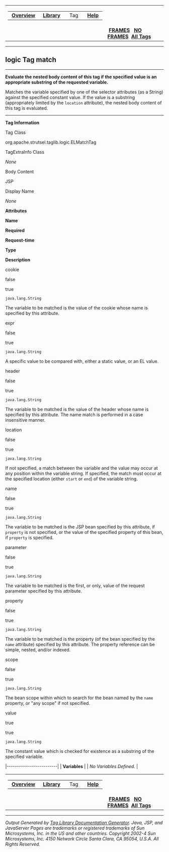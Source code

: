 <span id="navbar_top"></span>

<table>
<colgroup>
<col width="50%" />
<col width="50%" />
</colgroup>
<tbody>
<tr class="odd">
<td align="left"><span id="navbar_top_firstrow"></span>
<table>
<tbody>
<tr class="odd">
<td align="left"> <a href="../overview-summary.html.md"><strong>Overview</strong></a> </td>
<td align="left"> <a href="tld-summary.html.md"><strong>Library</strong></a> </td>
<td align="left">  Tag  </td>
<td align="left"> <a href="../help-doc.html.md"><strong>Help</strong></a> </td>
</tr>
</tbody>
</table></td>
<td align="left"></td>
</tr>
<tr class="even">
<td align="left"></td>
<td align="left"> <a href="../index.html.md"><strong>FRAMES</strong></a>   <a href="match.html"><strong>NO FRAMES</strong></a> 
<a href="../alltags-noframe.html.md"><strong>All Tags</strong></a></td>
</tr>
</tbody>
</table>

------------------------------------------------------------------------

logic
 Tag match
----------

------------------------------------------------------------------------

**Evaluate the nested body content of this tag if the specified value is an appropriate substring of the requested variable.**

Matches the variable specified by one of the selector attributes (as a String) against the specified constant value. If the value is a substring (appropriately limited by the `location` attribute), the nested body content of this tag is evaluated.

------------------------------------------------------------------------

**Tag Information**

Tag Class

org.apache.strutsel.taglib.logic.ELMatchTag

TagExtraInfo Class

*None*

Body Content

JSP

Display Name

*None*

**Attributes**

**Name**

**Required**

**Request-time**

**Type**

**Description**

cookie

false

true

`java.lang.String`

The variable to be matched is the value of the cookie whose name is specified by this attribute.

expr

false

true

`java.lang.String`

A specific value to be compared with, either a static value, or an EL value.

header

false

true

`java.lang.String`

The variable to be matched is the value of the header whose name is specified by this attribute. The name match is performed in a case insensitive manner.

location

false

true

`java.lang.String`

If not specified, a match between the variable and the value may occur at any position within the variable string. If specified, the match must occur at the specified location (either `start` or `end`) of the variable string.

name

false

true

`java.lang.String`

The variable to be matched is the JSP bean specified by this attribute, if `property` is not specified, or the value of the specified property of this bean, if `property` is specified.

parameter

false

true

`java.lang.String`

The variable to be matched is the first, or only, value of the request parameter specified by this attribute.

property

false

true

`java.lang.String`

The variable to be matched is the property (of the bean specified by the `name` attribute) specified by this attribute. The property reference can be simple, nested, and/or indexed.

scope

false

true

`java.lang.String`

The bean scope within which to search for the bean named by the `name` property, or "any scope" if not specified.

value

true

true

`java.lang.String`

The constant value which is checked for existence as a substring of the specified variable.

|-------------------------|
| **Variables**           |
| *No Variables Defined.* |

 <span id="navbar_bottom"></span>

<table>
<colgroup>
<col width="50%" />
<col width="50%" />
</colgroup>
<tbody>
<tr class="odd">
<td align="left"><span id="navbar_bottom_firstrow"></span>
<table>
<tbody>
<tr class="odd">
<td align="left"> <a href="../overview-summary.html.md"><strong>Overview</strong></a> </td>
<td align="left"> <a href="tld-summary.html.md"><strong>Library</strong></a> </td>
<td align="left">  Tag  </td>
<td align="left"> <a href="../help-doc.html.md"><strong>Help</strong></a> </td>
</tr>
</tbody>
</table></td>
<td align="left"></td>
</tr>
<tr class="even">
<td align="left"></td>
<td align="left"> <a href="../index.html.md"><strong>FRAMES</strong></a>   <a href="match.html"><strong>NO FRAMES</strong></a> 
<a href="../alltags-noframe.html.md"><strong>All Tags</strong></a></td>
</tr>
</tbody>
</table>

------------------------------------------------------------------------

*Output Generated by [Tag Library Documentation Generator](http://taglibrarydoc.dev.java.net/). Java, JSP, and JavaServer Pages are trademarks or registered trademarks of Sun Microsystems, Inc. in the US and other countries. Copyright 2002-4 Sun Microsystems, Inc. 4150 Network Circle Santa Clara, CA 95054, U.S.A. All Rights Reserved.*

